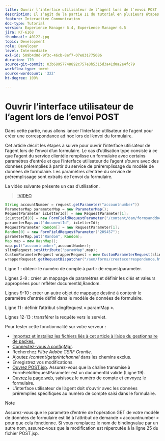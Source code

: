 ```yaml
---
title: Ouvrir l’interface utilisateur de l’agent lors de l’envoi POST
description: Il s’agit de la partie 11 du tutoriel en plusieurs étapes sur la création de votre premier document de communication interactive pour le canal d’impression. Dans cette partie, nous allons lancer l’interface utilisateur de l’agent pour créer une correspondance ad hoc lors de l’envoi du formulaire.
feature: Interactive Communication
doc-type: Tutorial
version: Experience Manager 6.4, Experience Manager 6.5
jira: KT-6168
thumbnail: 40122.jpg
topic: Development
role: Developer
level: Intermediate
exl-id: 509b4d0d-9f3c-46cb-8ef7-07e831775086
duration: 170
source-git-commit: 03b68057748892c757e0b5315d3a41d0a2e4fc79
workflow-type: tm+mt
source-wordcount: '322'
ht-degree: 100%

---
```


# Ouvrir l’interface utilisateur de l’agent lors de l’envoi POST

Dans cette partie, nous allons lancer l’interface utilisateur de l’agent pour créer une correspondance ad hoc lors de l’envoi du formulaire.

Cet article décrit les étapes à suivre pour ouvrir l’interface utilisateur de l’agent lors de l’envoi d’un formulaire. Le cas d’utilisation type consiste à ce que l’agent du service clientèle remplisse un formulaire avec certains paramètres d’entrée et que l’interface utilisateur de l’agent s’ouvre avec des données préremplies à partir du service de préremplissage du modèle de données de formulaire. Les paramètres d’entrée du service de préremplissage sont extraits de l’envoi du formulaire.

La vidéo suivante présente un cas d’utilisation.

>[!VIDEO](https://video.tv.adobe.com/v/328987?quality=12&learn=on&captions=fre_fr)

```java
String accountNumber = request.getParameter("accountnumber"))
ParameterMap parameterMap = new ParameterMap();
RequestParameter icLetterId[] = new RequestParameter[1];
icLetterId[0] = new FormFieldRequestParameter("/content/dam/formsanddocuments/retirementstatementprint");
parameterMap.put("documentId", icLetterId);
RequestParameter Random[] = new RequestParameter[1];
Random[0] = new FormFieldRequestParameter("209457");
parameterMap.put("Random", Random);
Map map = new HashMap();
map.put("accountnumber",accountNumber);
slingRequest.setAttribute("paramMap",map);
CustomParameterRequest wrapperRequest = new CustomParameterRequest(slingRequest,parameterMap,"GET");
wrapperRequest.getRequestDispatcher("/aem/forms/createcorrespondence.html").include(wrapperRequest, response);
```

Ligne 1 : obtenir le numéro de compte à partir de requestparameter.

Lignes 2-8 : créer un mappage de paramètres et définir les clés et valeurs appropriées pour refléter documentId,Random.

Lignes 9-10 : créer un autre objet de mappage destiné à contenir le paramètre d’entrée défini dans le modèle de données de formulaire.

Ligne 11 : définir l’attribut slingRequest « paramMap ».

Lignes 12-13 : transférer la requête vers le servlet.

Pour tester cette fonctionnalité sur votre serveur :

* [Importez et installez les fichiers liés à cet article à l’aide du gestionnaire de packes.](assets/launch-agent-ui.zip)
* [Connectez-vous à configMgr](http://localhost:4502/system/console/configMgr).
* Recherchez _Filtre Adobe CSRF Granite_.
* Ajoutez _/content/getprintchannel_ dans les chemins exclus.
* Enregistrez vos modifications.
* [Ouvrez POST.jsp](http://localhost:4502/apps/AEMForms/openprintchannel/POST.jsp). Assurez-vous que la chaîne transmise à FormFieldRequestParameter est un documentId valide.(Ligne 19).
* [Ouvrez la page web](http://localhost:4502/content/OpenPrintChannel.html), saisissez le numéro de compte et envoyez le formulaire.
* L’interface utilisateur de l’agent doit s’ouvrir avec les données préremplies spécifiques au numéro de compte saisi dans le formulaire.

>[!NOTE]
>
>Assurez-vous que le paramètre d’entrée de l’opération GET de votre modèle de données de formulaire est lié à l’attribut de demande « accountnumber » pour que cela fonctionne. Si vous remplacez le nom de bindingvalue par un autre nom, assurez-vous que la modification est répercutée à la ligne 25 du fichier POST.jsp.
